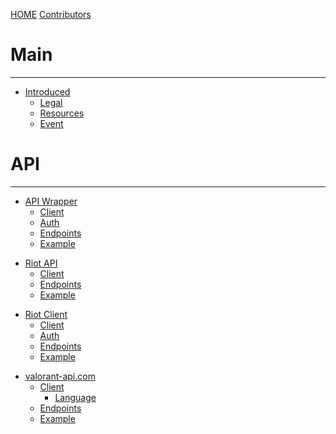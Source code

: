 [HOME](./index.md)
[Contributors](./Contributors.md)

# Main

-----------

<!-- MAIN -->
- [Introduced](./resources/Intro.md)
  - [Legal](./resources/Legal.md)
  - [Resources](./resources/Resources.md)
  - [Event](./resources/Event.md)

# API

-----------

<!-- API Wrapper -->
- [API Wrapper](./api-wrapper/Intro.md)
  - [Client](./api-wrapper/Client.md)
  - [Auth](./api-wrapper/Auth.md)
  - [Endpoints](./api-wrapper/API.md)
  - [Example](./api-wrapper/Example.md)

<!-- Riot API -->
- [Riot API](./riot-api/Intro.md)
  - [Client](./riot-api/Client.md)
  - [Endpoints](./riot-api/API.md)
  - [Example](./riot-api/Example.md)

<!-- Riot Client -->
- [Riot Client](./riot-client/Intro.md)
  - [Client](./riot-client/Client.md)
  - [Auth](./riot-client/Auth.md)
  - [Endpoints](./riot-client/API.md)
  - [Example](./riot-client/Example.md)

<!-- valorant-api.com -->
- [valorant-api.com](./valorant-api.com/Intro.md)
  - [Client](./valorant-api.com/Client.md)
    - [Language](./valorant-api.com/Language.md)
  - [Endpoints](./valorant-api.com/API.md)
  - [Example](./valorant-api.com/Example.md)